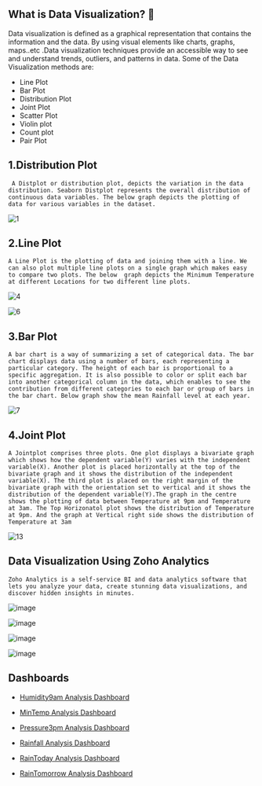 ## What is Data Visualization? 🤔
Data visualization is defined as a graphical representation that contains the information and the data. By using visual elements like charts, graphs, maps..etc .Data visualization techniques provide an accessible way to see and understand trends, outliers, and patterns in data.
Some of the Data Visualization methods are:
- Line Plot
- Bar Plot
- Distribution Plot
- Joint Plot
- Scatter Plot
- Violin plot
- Count plot
- Pair Plot

## 1.Distribution Plot
` A Distplot or distribution plot, depicts the variation in the data distribution. Seaborn Distplot represents the overall distribution of continuous data variables. The below graph depicts the plotting of data for various variables in the dataset.`


![1](https://user-images.githubusercontent.com/76832424/139827389-931bc81e-1413-489d-b043-8c064a1cd88e.png)

## 2.Line Plot
` A Line Plot is the plotting of data and joining them with a line. We can also plot multiple line plots on a single graph which makes easy to compare two plots. The below 
graph depicts the Minimum Temperature at different Locations for two different line plots. `


![4](https://user-images.githubusercontent.com/76832424/139828195-ae034f03-73eb-48b5-8692-3f6d4ecd7440.png)

![6](https://user-images.githubusercontent.com/76832424/139828366-e32d0ce8-c472-4ff6-a743-527e111e6744.png)

## 3.Bar Plot
` A bar chart is a way of summarizing a set of categorical data. The bar chart displays data using a number of bars, each representing a particular category. The height of each bar is proportional to a specific aggregation. It is also possible to color or split each bar into another categorical column in the data, which enables to see the contribution from different categories to each bar or group of bars in the bar chart. Below graph show the mean Rainfall level at each year. `

![7](https://user-images.githubusercontent.com/76832424/139828371-af8b6557-d679-473d-90d2-b28f4bb3e4fb.png)

## 4.Joint Plot
` A Jointplot comprises three plots. One plot displays a bivariate graph which shows how the dependent variable(Y) varies with the independent variable(X). Another plot is placed horizontally at the top of the bivariate graph and it shows the distribution of the independent variable(X). The third plot is placed on the right margin of the bivariate graph with the orientation set to vertical and it shows the distribution of the dependent variable(Y).The graph in the centre shows the plotting of data between Temperature at 9pm and Temperature at 3am. The Top Horizonatol plot shows the distribution of Temperature at 9pm. And the graph at Vertical right side shows the distribution of Temperature at 3am `


![13](https://user-images.githubusercontent.com/76832424/139828386-051d0968-df61-46be-9757-7e2211748473.png)


## Data Visualization Using Zoho Analytics

`Zoho Analytics is a self-service BI and data analytics software that lets you analyze your data, create stunning data visualizations, and discover hidden insights in minutes.`

![image](https://user-images.githubusercontent.com/89296568/140498543-a7b94e70-1074-4649-80f8-b16cfe7ee16e.png)

![image](https://user-images.githubusercontent.com/89296568/140498454-cfd4e83c-9c45-4473-9e91-ffbe54939c14.png)

![image](https://user-images.githubusercontent.com/89296568/140498785-2eff371b-40d8-4086-b0be-cde6340aecc8.png)

![image](https://user-images.githubusercontent.com/89296568/140498864-85c5192d-7f5d-4c07-b566-4759160117d6.png)

## Dashboards

- [Humidity9am Analysis Dashboard](https://analytics.zoho.in/open-view/208857000000053998)

- [MinTemp Analysis Dashboard](https://analytics.zoho.in/open-view/208857000000051011)
 
- [Pressure3pm Analysis Dashboard](https://analytics.zoho.in/open-view/208857000000055231)
 
- [Rainfall Analysis Dashboard](https://analytics.zoho.in/open-view/208857000000051139)

- [RainToday Analysis Dashboard](https://analytics.zoho.in/open-view/208857000000057177)
 
- [RainTomorrow Analysis Dashboard](https://analytics.zoho.in/open-view/208857000000057449)


